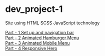 # dev_project-1
Site using HTML SCSS JavaScript technology

[Part - 1 Set up and navigation bar](/README/Part_1/README.md)<br>
[Part - 2 Animated Hamburger Menu](/README/Part_2/README.md)<br>
[Part - 3 Animated Mobile Menu](/README/Part_3/README.md)<br>
[Part - 4 Responsive Hero](/README/Part_4/README.md)<br>
